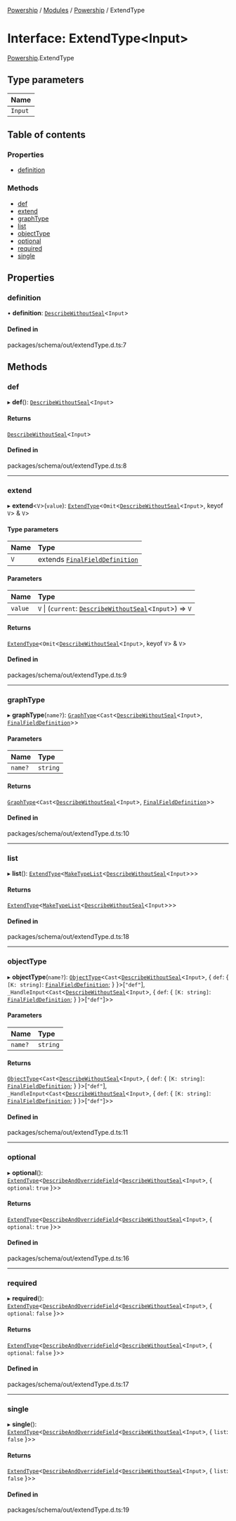 [Powership](../README.md) / [Modules](../modules.md) / [Powership](../modules/Powership.md) / ExtendType

# Interface: ExtendType<Input\>

[Powership](../modules/Powership.md).ExtendType

## Type parameters

| Name |
| :------ |
| `Input` |

## Table of contents

### Properties

- [definition](Powership.ExtendType.md#definition)

### Methods

- [def](Powership.ExtendType.md#def)
- [extend](Powership.ExtendType.md#extend)
- [graphType](Powership.ExtendType.md#graphtype)
- [list](Powership.ExtendType.md#list)
- [objectType](Powership.ExtendType.md#objecttype)
- [optional](Powership.ExtendType.md#optional)
- [required](Powership.ExtendType.md#required)
- [single](Powership.ExtendType.md#single)

## Properties

### definition

• **definition**: [`DescribeWithoutSeal`](../modules/Powership.md#describewithoutseal)<`Input`\>

#### Defined in

packages/schema/out/extendType.d.ts:7

## Methods

### def

▸ **def**(): [`DescribeWithoutSeal`](../modules/Powership.md#describewithoutseal)<`Input`\>

#### Returns

[`DescribeWithoutSeal`](../modules/Powership.md#describewithoutseal)<`Input`\>

#### Defined in

packages/schema/out/extendType.d.ts:8

___

### extend

▸ **extend**<`V`\>(`value`): [`ExtendType`](Powership.ExtendType.md)<`Omit`<[`DescribeWithoutSeal`](../modules/Powership.md#describewithoutseal)<`Input`\>, keyof `V`\> & `V`\>

#### Type parameters

| Name | Type |
| :------ | :------ |
| `V` | extends [`FinalFieldDefinition`](../modules/Powership.md#finalfielddefinition) |

#### Parameters

| Name | Type |
| :------ | :------ |
| `value` | `V` \| (`current`: [`DescribeWithoutSeal`](../modules/Powership.md#describewithoutseal)<`Input`\>) => `V` |

#### Returns

[`ExtendType`](Powership.ExtendType.md)<`Omit`<[`DescribeWithoutSeal`](../modules/Powership.md#describewithoutseal)<`Input`\>, keyof `V`\> & `V`\>

#### Defined in

packages/schema/out/extendType.d.ts:9

___

### graphType

▸ **graphType**(`name?`): [`GraphType`](../classes/Powership.GraphType.md)<`Cast`<[`DescribeWithoutSeal`](../modules/Powership.md#describewithoutseal)<`Input`\>, [`FinalFieldDefinition`](../modules/Powership.md#finalfielddefinition)\>\>

#### Parameters

| Name | Type |
| :------ | :------ |
| `name?` | `string` |

#### Returns

[`GraphType`](../classes/Powership.GraphType.md)<`Cast`<[`DescribeWithoutSeal`](../modules/Powership.md#describewithoutseal)<`Input`\>, [`FinalFieldDefinition`](../modules/Powership.md#finalfielddefinition)\>\>

#### Defined in

packages/schema/out/extendType.d.ts:10

___

### list

▸ **list**(): [`ExtendType`](Powership.ExtendType.md)<[`MakeTypeList`](../modules/Powership.md#maketypelist)<[`DescribeWithoutSeal`](../modules/Powership.md#describewithoutseal)<`Input`\>\>\>

#### Returns

[`ExtendType`](Powership.ExtendType.md)<[`MakeTypeList`](../modules/Powership.md#maketypelist)<[`DescribeWithoutSeal`](../modules/Powership.md#describewithoutseal)<`Input`\>\>\>

#### Defined in

packages/schema/out/extendType.d.ts:18

___

### objectType

▸ **objectType**(`name?`): [`ObjectType`](../classes/Powership.ObjectType.md)<`Cast`<[`DescribeWithoutSeal`](../modules/Powership.md#describewithoutseal)<`Input`\>, { `def`: { `[K: string]`: [`FinalFieldDefinition`](../modules/Powership.md#finalfielddefinition);  }  }\>[``"def"``], `_HandleInput`<`Cast`<[`DescribeWithoutSeal`](../modules/Powership.md#describewithoutseal)<`Input`\>, { `def`: { `[K: string]`: [`FinalFieldDefinition`](../modules/Powership.md#finalfielddefinition);  }  }\>[``"def"``]\>\>

#### Parameters

| Name | Type |
| :------ | :------ |
| `name?` | `string` |

#### Returns

[`ObjectType`](../classes/Powership.ObjectType.md)<`Cast`<[`DescribeWithoutSeal`](../modules/Powership.md#describewithoutseal)<`Input`\>, { `def`: { `[K: string]`: [`FinalFieldDefinition`](../modules/Powership.md#finalfielddefinition);  }  }\>[``"def"``], `_HandleInput`<`Cast`<[`DescribeWithoutSeal`](../modules/Powership.md#describewithoutseal)<`Input`\>, { `def`: { `[K: string]`: [`FinalFieldDefinition`](../modules/Powership.md#finalfielddefinition);  }  }\>[``"def"``]\>\>

#### Defined in

packages/schema/out/extendType.d.ts:11

___

### optional

▸ **optional**(): [`ExtendType`](Powership.ExtendType.md)<[`DescribeAndOverrideField`](../modules/Powership.md#describeandoverridefield)<[`DescribeWithoutSeal`](../modules/Powership.md#describewithoutseal)<`Input`\>, { `optional`: ``true``  }\>\>

#### Returns

[`ExtendType`](Powership.ExtendType.md)<[`DescribeAndOverrideField`](../modules/Powership.md#describeandoverridefield)<[`DescribeWithoutSeal`](../modules/Powership.md#describewithoutseal)<`Input`\>, { `optional`: ``true``  }\>\>

#### Defined in

packages/schema/out/extendType.d.ts:16

___

### required

▸ **required**(): [`ExtendType`](Powership.ExtendType.md)<[`DescribeAndOverrideField`](../modules/Powership.md#describeandoverridefield)<[`DescribeWithoutSeal`](../modules/Powership.md#describewithoutseal)<`Input`\>, { `optional`: ``false``  }\>\>

#### Returns

[`ExtendType`](Powership.ExtendType.md)<[`DescribeAndOverrideField`](../modules/Powership.md#describeandoverridefield)<[`DescribeWithoutSeal`](../modules/Powership.md#describewithoutseal)<`Input`\>, { `optional`: ``false``  }\>\>

#### Defined in

packages/schema/out/extendType.d.ts:17

___

### single

▸ **single**(): [`ExtendType`](Powership.ExtendType.md)<[`DescribeAndOverrideField`](../modules/Powership.md#describeandoverridefield)<[`DescribeWithoutSeal`](../modules/Powership.md#describewithoutseal)<`Input`\>, { `list`: ``false``  }\>\>

#### Returns

[`ExtendType`](Powership.ExtendType.md)<[`DescribeAndOverrideField`](../modules/Powership.md#describeandoverridefield)<[`DescribeWithoutSeal`](../modules/Powership.md#describewithoutseal)<`Input`\>, { `list`: ``false``  }\>\>

#### Defined in

packages/schema/out/extendType.d.ts:19
